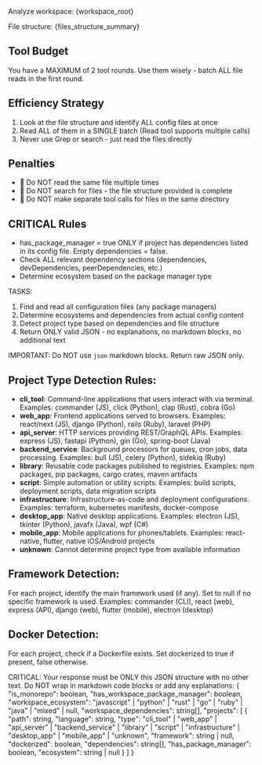 Analyze workspace: {workspace_root}

File structure: {files_structure_summary}

## Tool Budget
You have a MAXIMUM of 2 tool rounds. Use them wisely - batch ALL file reads in the first round.

## Efficiency Strategy
1. Look at the file structure and identify ALL config files at once
2. Read ALL of them in a SINGLE batch (Read tool supports multiple calls)
3. Never use Grep or search - just read the files directly

## Penalties

- 🚫 Do NOT read the same file multiple times
- 🚫 Do NOT search for files - the file structure provided is complete
- 🚫 Do NOT make separate tool calls for files in the same directory

## CRITICAL Rules

- has_package_manager = true ONLY if project has dependencies listed in its config file. Empty dependencies = false.
- Check ALL relevant dependency sections (dependencies, devDependencies, peerDependencies, etc.)
- Determine ecosystem based on the package manager type

TASKS:
1. Find and read all configuration files (any package managers)
2. Determine ecosystems and dependencies from actual config content
3. Detect project type based on dependencies and file structure
4. Return ONLY valid JSON - no explanations, no markdown blocks, no additional text

IMPORTANT: Do NOT use ```json``` markdown blocks. Return raw JSON only.

## Project Type Detection Rules:
- **cli_tool**: Command-line applications that users interact with via terminal. Examples: commander (JS), click (Python), clap (Rust), cobra (Go)
- **web_app**: Frontend applications served to browsers. Examples: react/next (JS), django (Python), rails (Ruby), laravel (PHP)
- **api_server**: HTTP services providing REST/GraphQL APIs. Examples: express (JS), fastapi (Python), gin (Go), spring-boot (Java)
- **backend_service**: Background processors for queues, cron jobs, data processing. Examples: bull (JS), celery (Python), sidekiq (Ruby)
- **library**: Reusable code packages published to registries. Examples: npm packages, pip packages, cargo crates, maven artifacts
- **script**: Simple automation or utility scripts. Examples: build scripts, deployment scripts, data migration scripts
- **infrastructure**: Infrastructure-as-code and deployment configurations. Examples: terraform, kubernetes manifests, docker-compose
- **desktop_app**: Native desktop applications. Examples: electron (JS), tkinter (Python), javafx (Java), wpf (C#)
- **mobile_app**: Mobile applications for phones/tablets. Examples: react-native, flutter, native iOS/Android projects
- **unknown**: Cannot determine project type from available information

## Framework Detection:
For each project, identify the main framework used (if any). Set to null if no specific framework is used.
Examples: commander (CLI), react (web), express (API), django (web), flutter (mobile), electron (desktop)

## Docker Detection:
For each project, check if a Dockerfile exists. Set dockerized to true if present, false otherwise.

CRITICAL: Your response must be ONLY this JSON structure with no other text. Do NOT wrap in markdown code blocks or add any explanations:
{
"is_monorepo": boolean,
"has_workspace_package_manager": boolean,
"workspace_ecosystem": "javascript" | "python" | "rust" | "go" | "ruby" | "java" | "mixed" | null,
"workspace_dependencies": string[],
"projects": [
{
"path": string,
"language": string,
"type": "cli_tool" | "web_app" | "api_server" | "backend_service" | "library" | "script" | "infrastructure" | "desktop_app" | "mobile_app" | "unknown",
"framework": string | null,
"dockerized": boolean,
"dependencies": string[],
"has_package_manager": boolean,
"ecosystem": string | null
}
]
}